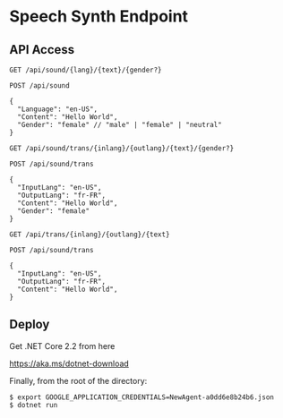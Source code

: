 # Speech Synth Endpoint

## API Access

```
GET /api/sound/{lang}/{text}/{gender?}
```

```
POST /api/sound

{
  "Language": "en-US",
  "Content": "Hello World",
  "Gender": "female" // "male" | "female" | "neutral"
}
```


```
GET /api/sound/trans/{inlang}/{outlang}/{text}/{gender?}
```

```
POST /api/sound/trans

{
  "InputLang": "en-US",
  "OutputLang": "fr-FR",
  "Content": "Hello World",
  "Gender": "female"
}
```



```
GET /api/trans/{inlang}/{outlang}/{text}
```

```
POST /api/sound/trans

{
  "InputLang": "en-US",
  "OutputLang": "fr-FR",
  "Content": "Hello World",
}
```

## Deploy
Get .NET Core 2.2 from here

https://aka.ms/dotnet-download

Finally, from the root of the directory: 

```
$ export GOOGLE_APPLICATION_CREDENTIALS=NewAgent-a0dd6e8b24b6.json
$ dotnet run
```
